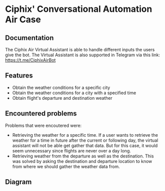# Ciphix' Conversational Automation Air Case


## Documentation

The Ciphix Air Virtual Assistant is able to handle different inputs the users give the bot. The Virtual Assistant is also supported in Telegram via this link: https://t.me/CiphixAirBot

## Features

- Obtain the weather conditions for a specific city
- Obtain the weather conditions for a city with a specified time
- Obtain flight's departure and destination weather


## Encountered problems

Problems that were encoutered were:
- Retrieving the weather for a specific time. If a user wants to retrieve the weather for a time in future after the current or following day, the virtual assistant will not be able get gather that data. But for this case, it would seem unnecessary since flights are never over a day long.
- Retrieving weather from the departure as well as the destination. This was solved by asking the destination and departure location to know from where we should gather the weather data from.


## Diagram



